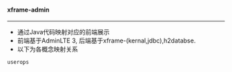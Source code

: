 #### xframe-admin
---
- 通过Java代码映射对应的前端展示
- 前端基于AdminLTE 3, 后端基于xframe-(kernal,jdbc),h2databse.
- 以下为各概念映射关系

```
userops
```


